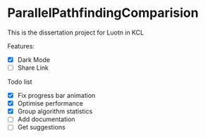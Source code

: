 # ParallelPathfindingComparision
This is the dissertation project for Luotn in KCL

Features:
 - [x] Dark Mode
 - [ ] Share Link

Todo list
 - [x] Fix progress bar animation
 - [x] Optimise performance
 - [x] Group algorithm statistics
 - [ ] Add documentation
 - [ ] Get suggestions